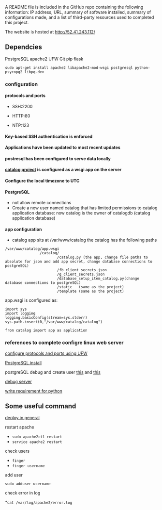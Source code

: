 A README file is included in the GitHub repo containing the following information:
IP address, URL, summary of software installed, summary of configurations made,
and a list of third-party resources used to completed this project.

The website is hosted at http://52.41.243.112/

## Dependcies
PostgreSQL
apache2
UFW
Git
pip flask

```sudo apt-get install apache2 libapache2-mod-wsgi postgresql python-psycopg2 libpq-dev```

### configuration

#### protocols and ports
* SSH:2200

* HTTP:80

* NTP:123

#### Key-based SSH authentication is enforced

#### Applications have been updated to most recent updates

#### postresql has been configured to serve data locally

#### [catalog project](https://github.com/WenchenLi/fullstackUdacity/tree/master/item-catalog) is configured as a wsgi app on the server

#### Configure the local timezone to UTC

#### PostgreSQL
* not allow remote connections
* Create a new user named catalog that has limited permissions to catalog application database: now catalog is the owner of catalogdb (catalog application database)

#### app configuration
* catalog app sits at /var/www/catalog
the catalog has the following paths

```
/var/www/catalog/app.wsgi
                /catalog/
                        /catalog.py (the app, change file paths to absolute for json and add app secret, change database connections to postgreSQL)
                        /fb_client_secrets.json
                        /g_client_secrets.json
                        /database_setup_item_catalog.py(change database connections to postgreSQL)
                        /static   (same as the project)
                        /template (same as the project)

```



app.wsgi is configured as:
```#!/usr/bin/python
import sys
import logging
logging.basicConfig(stream=sys.stderr)
sys.path.insert(0,"/var/www/catalog/catalog")

from catalog import app as application
```

### references to complete configre linux web server
[configure protocols and ports using UFW](
https://www.digitalocean.com/community/tutorials/how-to-setup-a-firewall-with-ufw-on-an-ubuntu-and-debian-cloud-server)



[PostgreSQL install](
http://stackoverflow.com/questions/28253681/you-need-to-install-postgresql-server-dev-x-y-for-building-a-server-side-extensi)

postgreSQL debug and create user
[this](
http://stackoverflow.com/questions/11919391/postgresql-error-fatal-role-username-does-not-exist)
and [this](
http://superuser.com/questions/507721/user-permissions-for-creating-postgresql-db)

[debug server](http://unix.stackexchange.com/questions/38978/where-are-apache-file-access-logs-stored)

[write requirement for python](
http://www.idiotinside.com/2015/05/10/python-auto-generate-requirements-txt/)
## Some useful command

[deploy in general](https://www.digitalocean.com/community/tutorials/how-to-deploy-a-flask-application-on-an-ubuntu-vps)

restart apache
 * ```sudo apache2ctl restart```
 * ```service apache2 restart```

check users
* ```finger```
* ```finger username```

add user

```sudo adduser username```

check error in log

*```cat /var/log/apache2/error.log```
